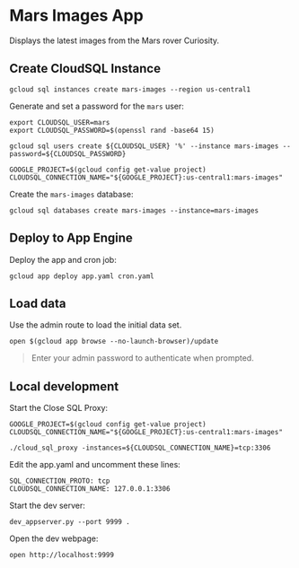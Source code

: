 # Mars Images App

Displays the latest images from the Mars rover Curiosity.

## Create CloudSQL Instance

```
gcloud sql instances create mars-images --region us-central1
```

Generate and set a password for the `mars` user:

```
export CLOUDSQL_USER=mars
export CLOUDSQL_PASSWORD=$(openssl rand -base64 15)

gcloud sql users create ${CLOUDSQL_USER} '%' --instance mars-images --password=${CLOUDSQL_PASSWORD}
```

```
GOOGLE_PROJECT=$(gcloud config get-value project)
CLOUDSQL_CONNECTION_NAME="${GOOGLE_PROJECT}:us-central1:mars-images"
```

Create the `mars-images` database:

```
gcloud sql databases create mars-images --instance=mars-images
```

## Deploy to App Engine

Deploy the app and cron job:

```
gcloud app deploy app.yaml cron.yaml
```

## Load data

Use the admin route to load the initial data set.

```
open $(gcloud app browse --no-launch-browser)/update
```

> Enter your admin password to authenticate when prompted.

## Local development

Start the Close SQL Proxy:

```
GOOGLE_PROJECT=$(gcloud config get-value project)
CLOUDSQL_CONNECTION_NAME="${GOOGLE_PROJECT}:us-central1:mars-images"
```

```
./cloud_sql_proxy -instances=${CLOUDSQL_CONNECTION_NAME}=tcp:3306
```

Edit the app.yaml and uncomment these lines:

```
SQL_CONNECTION_PROTO: tcp
CLOUDSQL_CONNECTION_NAME: 127.0.0.1:3306
```

Start the dev server:

```
dev_appserver.py --port 9999 .
```

Open the dev webpage:

```
open http://localhost:9999
```
